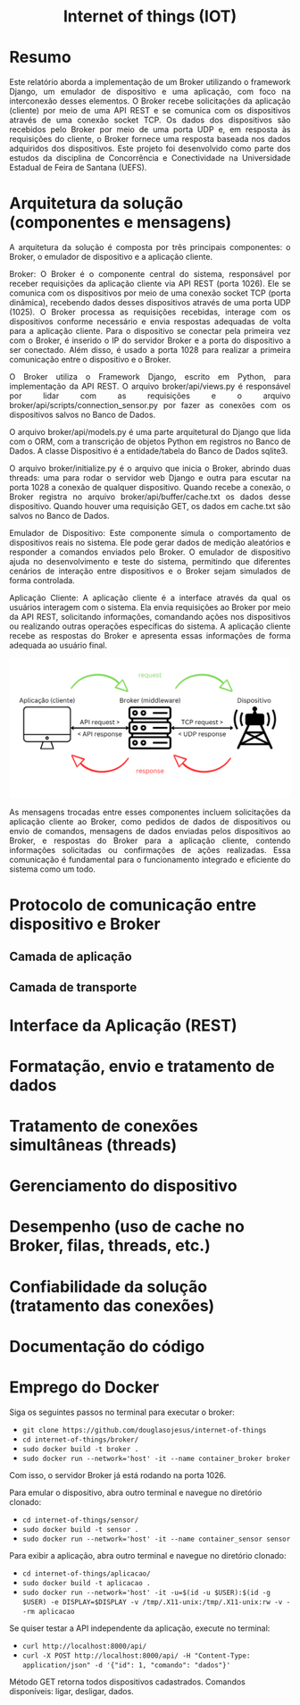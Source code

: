 <div align="center">

# Internet of things (IOT)

</div>

# Resumo

<p align="justify">Este relatório aborda a implementação de um Broker utilizando o framework Django, um emulador de dispositivo e uma aplicação, com foco na interconexão desses elementos. O Broker recebe solicitações da aplicação (cliente) por meio de uma API REST e se comunica com os dispositivos através de uma conexão socket TCP. Os dados dos dispositivos são recebidos pelo Broker por meio de uma porta UDP e, em resposta às requisições do cliente, o Broker fornece uma resposta baseada nos dados adquiridos dos dispositivos. Este projeto foi desenvolvido como parte dos estudos da disciplina de Concorrência e Conectividade na Universidade Estadual de Feira de Santana (UEFS).</p>

# Arquitetura da solução (componentes e mensagens)

<p align="justify">A arquitetura da solução é composta por três principais componentes: o Broker, o emulador de dispositivo e a aplicação cliente.</p>

<p align="justify">Broker: O Broker é o componente central do sistema, responsável por receber requisições da aplicação cliente via API REST (porta 1026). Ele se comunica com os dispositivos por meio de uma conexão socket TCP (porta dinâmica), recebendo dados desses dispositivos através de uma porta UDP (1025). O Broker processa as requisições recebidas, interage com os dispositivos conforme necessário e envia respostas adequadas de volta para a aplicação cliente. Para o dispositivo se conectar pela primeira vez com o Broker, é inserido o IP do servidor Broker e a porta do dispositivo a ser conectado. Além disso, é usado a porta 1028 para realizar a primeira comunicação entre o dispositivo e o Broker. </p>

<p align="justify">O Broker utiliza o Framework Django, escrito em Python, para implementação da API REST. O arquivo broker/api/views.py é responsável por lidar com as requisições e o arquivo broker/api/scripts/connection_sensor.py por fazer as conexões com os dispositivos salvos no Banco de Dados.</p>

<p align="justify">O arquivo broker/api/models.py é uma parte arquitetural do Django que lida com o ORM, com a transcrição de objetos Python em registros no Banco de Dados. A classe Dispositivo é a entidade/tabela do Banco de Dados sqlite3.</p>

<p align="justify">O arquivo broker/initialize.py é o arquivo que inicia o Broker, abrindo duas threads: uma para rodar o servidor web Django e outra para escutar na porta 1028 a conexão de qualquer dispositivo. Quando recebe a conexão, o Broker registra no arquivo broker/api/buffer/cache.txt os dados desse dispositivo. Quando houver uma requisição GET, os dados em cache.txt são salvos no Banco de Dados.</p>

<p align="justify">Emulador de Dispositivo: Este componente simula o comportamento de dispositivos reais no sistema. Ele pode gerar dados de medição aleatórios e responder a comandos enviados pelo Broker. O emulador de dispositivo ajuda no desenvolvimento e teste do sistema, permitindo que diferentes cenários de interação entre dispositivos e o Broker sejam simulados de forma controlada.</p>

<p align="justify">Aplicação Cliente: A aplicação cliente é a interface através da qual os usuários interagem com o sistema. Ela envia requisições ao Broker por meio da API REST, solicitando informações, comandando ações nos dispositivos ou realizando outras operações específicas do sistema. A aplicação cliente recebe as respostas do Broker e apresenta essas informações de forma adequada ao usuário final.</p>

<p align="center">
  <img src="docs/imgs/Arquitetura.png" alt="Figura 1.">
</p>

<p align="justify">As mensagens trocadas entre esses componentes incluem solicitações da aplicação cliente ao Broker, como pedidos de dados de dispositivos ou envio de comandos, mensagens de dados enviadas pelos dispositivos ao Broker, e respostas do Broker para a aplicação cliente, contendo informações solicitadas ou confirmações de ações realizadas. Essa comunicação é fundamental para o funcionamento integrado e eficiente do sistema como um todo.</p>

# Protocolo de comunicação entre dispositivo e Broker 

## Camada de aplicação

## Camada de transporte

# Interface da Aplicação (REST)

# Formatação, envio e tratamento de dados

# Tratamento de conexões simultâneas (threads)

# Gerenciamento do dispositivo

# Desempenho (uso de cache no Broker, filas, threads, etc.)

# Confiabilidade da solução (tratamento das conexões)

# Documentação do código

# Emprego do Docker

Siga os seguintes passos no terminal para executar o broker: 
- ```git clone https://github.com/douglasojesus/internet-of-things```
- ```cd internet-of-things/broker/```
- ```sudo docker build -t broker .```
- ```sudo docker run --network='host' -it --name container_broker broker```

Com isso, o servidor Broker já está rodando na porta 1026.

Para emular o dispositivo, abra outro terminal e navegue no diretório clonado:
- ```cd internet-of-things/sensor/```
- ```sudo docker build -t sensor .```
- ```sudo docker run --network='host' -it --name container_sensor sensor```

Para exibir a aplicação, abra outro terminal e navegue no diretório clonado:
- ```cd internet-of-things/aplicacao/```
- ```sudo docker build -t aplicacao .```
- ```sudo docker run --network='host' -it -u=$(id -u $USER):$(id -g $USER) -e DISPLAY=$DISPLAY -v /tmp/.X11-unix:/tmp/.X11-unix:rw -v --rm aplicacao```

Se quiser testar a API independente da aplicação, execute no terminal:
- ```curl http://localhost:8000/api/```
- ```curl -X POST http://localhost:8000/api/ -H "Content-Type: application/json" -d '{"id": 1, "comando": "dados"}'```

Método GET retorna todos dispositivos cadastrados.
Comandos disponíveis: ligar, desligar, dados.

